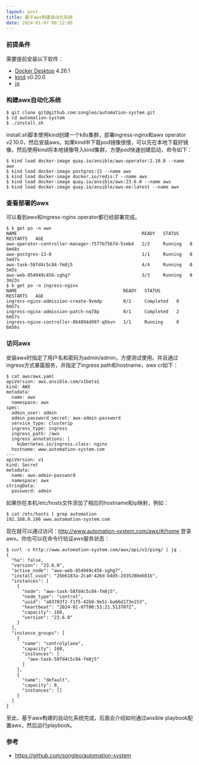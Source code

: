 ```yaml
---
layout: post
title: 基于awx构建自动化系统
date: 2024-01-07 00:12:05
---
```


### 前提条件

需要提前安装以下软件：

- [Docker Desktop](https://docs.docker.com/desktop/) 4.26.1
- [kind](https://github.com/kubernetes-sigs/kind) v0.20.0
- [jq](https://github.com/jqlang/jq)

### 构建awx自动化系统

```
$ git clone git@github.com:songleo/automation-system.git
$ cd automation-system
$ ./install.sh
```

install.sh脚本使用kind创建一个k8s集群，部署ingress-nginx和awx operator v2.10.0，然后安装awx。如果kind中下载pod镜像很慢，可以先在本地下载好镜像，然后使用kind将本地镜像导入kind集群，方便pod快速创建启动，命令如下：

```
$ kind load docker-image quay.io/ansible/awx-operator:2.10.0 --name awx
$ kind load docker-image postgres:13 --name awx
$ kind load docker-image docker.io/redis:7 --name awx
$ kind load docker-image quay.io/ansible/awx:23.6.0 --name awx
$ kind load docker-image quay.io/ansible/awx-ee:latest --name awx
```

### 查看部署的awx

可以看到awx和ingress-nginx operator都已经部署完成。

```
$ k get po -n awx
NAME                                               READY   STATUS    RESTARTS   AGE
awx-operator-controller-manager-7577b7567d-5smb4   2/2     Running   0          6m48s
awx-postgres-13-0                                  1/1     Running   0          5m47s
awx-task-58fd4c5c84-fm8j5                          4/4     Running   0          5m5s
awx-web-854949c456-sghg7                           3/3     Running   0          3m23s
$ k get po -n ingress-nginx
NAME                                        READY   STATUS      RESTARTS   AGE
ingress-nginx-admission-create-9vmdp        0/1     Completed   0          6m57s
ingress-nginx-admission-patch-nq78p         0/1     Completed   2          6m57s
ingress-nginx-controller-864894d997-q5bvn   1/1     Running     0          6m56s
```

### 访问awx

安装awx时指定了用户名和密码为admin/admin，方便测试使用。并且通过ingress方式暴露服务，并指定了ingress path和hostname，awx cr如下：

```
$ cat awx/awx.yaml
apiVersion: awx.ansible.com/v1beta1
kind: AWX
metadata:
  name: awx
  namespace: awx
spec:
  admin_user: admin
  admin_password_secret: awx-admin-password
  service_type: clusterip
  ingress_type: ingress
  ingress_path: /awx
  ingress_annotations: |
    kubernetes.io/ingress.class: nginx
  hostname: www.automation-system.com
---
apiVersion: v1
kind: Secret
metadata:
  name: awx-admin-password
  namespace: awx
stringData:
  password: admin
```

如果你在本机/etc/hosts文件添加了相应的hostname和ip映射，例如：

```
$ cat /etc/hosts | grep automation
192.168.0.106 www.automation-system.com
```

现在就可以通过访问：http://www.automation-system.com/awx/#/home 登录awx。你也可以在命令行验证awx服务状态：

```
$ curl -s http://www.automation-system.com/awx/api/v2/ping/ | jq .
{
  "ha": false,
  "version": "23.6.0",
  "active_node": "awx-web-854949c456-sghg7",
  "install_uuid": "2bb6183a-2ca0-426d-b4d5-2d35280eb81b",
  "instances": [
    {
      "node": "awx-task-58fd4c5c84-fm8j5",
      "node_type": "control",
      "uuid": "a03703f2-f1f5-42b8-9e51-ba66d173e153",
      "heartbeat": "2024-01-07T00:53:21.513707Z",
      "capacity": 160,
      "version": "23.6.0"
    }
  ],
  "instance_groups": [
    {
      "name": "controlplane",
      "capacity": 160,
      "instances": [
        "awx-task-58fd4c5c84-fm8j5"
      ]
    },
    {
      "name": "default",
      "capacity": 0,
      "instances": []
    }
  ]
}
```

至此，基于awx构建的自动化系统完成，后面会介绍如何通过ansible playbook配置awx，然后运行playbook。

### 参考

- https://github.com/songleo/automation-system
